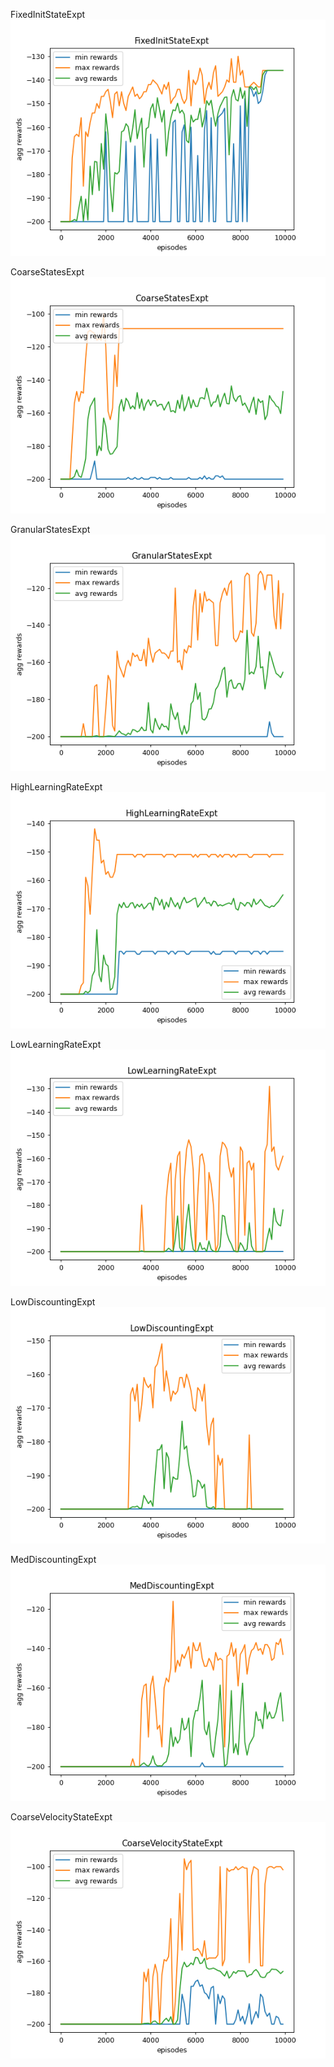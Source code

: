 FixedInitStateExpt  
![FixedInitStateExpt](charts/stats_FixedInitStateExpt.png)

CoarseStatesExpt  
![CoarseStatesExpt](charts/stats_CoarseStatesExpt.png)

GranularStatesExpt  
![GranularStatesExpt](charts/stats_GranularStatesExpt.png)

HighLearningRateExpt  
![HighLearningRateExpt](charts/stats_HighLearningRateExpt.png)

LowLearningRateExpt  
![LowLearningRateExpt](charts/stats_LowLearningRateExpt.png)

LowDiscountingExpt  
![LowDiscountingExpt](charts/stats_LowDiscountingExpt.png)

MedDiscountingExpt  
![MedDiscountingExpt](charts/stats_MedDiscountingExpt.png)

CoarseVelocityStateExpt  
![CoarseVelocityStateExpt](charts/stats_CoarseVelocityStateExpt.png)
